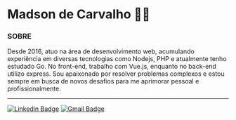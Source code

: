 # Madson de Carvalho :man_technologist:	

### SOBRE

Desde 2016, atuo na área de desenvolvimento web, acumulando experiência em diversas tecnologias como Nodejs, PHP e atualmente tenho estudado Go. No front-end, trabalho com Vue.js, enquanto no back-end utilizo express. Sou apaixonado por resolver problemas complexos e estou sempre em busca de novos desafios para me aprimorar pessoal e profissionalmente.

---

[![Linkedin Badge](https://img.shields.io/badge/-Linkedin-blue?style=flat-square&logo=Linkedin&logoColor=white&link=https://www.linkedin.com/in/madson-de-carvalho-3a5083117/)](https://www.linkedin.com/in/madson-de-carvalho-3a5083117/)
[![Gmail Badge](https://img.shields.io/badge/-madson.de.carvalho@gmail.com-c14438?style=flat-square&logo=Gmail&logoColor=white&link=mailto:madson.de.carvalho@gmail.com)](mailto:madson.de.carvalho@gmail.com)

